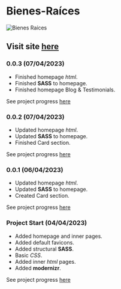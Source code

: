 # Bienes-Raíces

![Bienes Raíces](https://user-images.githubusercontent.com/110303654/229857645-0b1f852b-6a14-4272-aefb-36431a4acba8.png)

## Visit site [here](https://github.com/ArturoHDZG/Bienes-Raices)

### 0.0.3 (07/04/2023)

* Finished homepage _html_.
* Finished **SASS** to homepage.
* Finished homepage Blog & Testimonials.

See project progress [here](https://github.com/ArturoHDZG/Bienes-Raices/releases/tag/0.0.3)

### 0.0.2 (07/04/2023)

* Updated homepage _html_.
* Updated **SASS** to homepage.
* Finished Card section.

See project progress [here](https://github.com/ArturoHDZG/Bienes-Raices/releases/tag/0.0.2)

### 0.0.1 (06/04/2023)

* Updated homepage _html_.
* Updated **SASS** to homepage.
* Created Card section.

See project progress [here](https://github.com/ArturoHDZG/Bienes-Raices/releases/tag/0.0.1)

### Project Start (04/04/2023)

* Added homepage and inner pages.
* Added default favicons.
* Added structural **SASS**.
* Basic _CSS_.
* Added inner _html_ pages.
* Added **modernizr**.

See project progress [here](https://github.com/ArturoHDZG/Bienes-Raices/releases/tag/Start)
